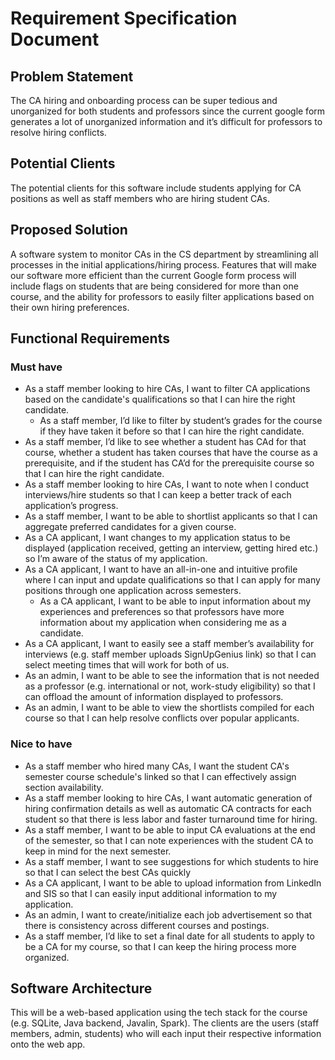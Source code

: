 # **Requirement Specification Document**

## **Problem Statement**

The CA hiring and onboarding process can be super tedious and unorganized for both students and professors since the current google form generates a lot of unorganized information and it’s difficult for professors to resolve hiring conflicts.

## **Potential Clients**

The potential clients for this software include students applying for CA positions as well as staff members who are hiring student CAs.

## **Proposed Solution**

A software system to monitor CAs in the CS department by streamlining all processes in the initial applications/hiring process. Features that will make our software more efficient than the current Google form process will include flags on students that are being considered for more than one course, and the ability for professors to easily filter applications based on their own hiring preferences.

## **Functional Requirements**

### **Must have**

* As a staff member looking to hire CAs, I want to filter CA applications based on the candidate's qualifications so that I can hire the right candidate.
  * As a staff member, I’d like to filter by student’s grades for the course if they have taken it before so that I can hire the right candidate.
* As a staff member, I’d like to see whether a student has CAd for that course, whether a student has taken courses that have the course as a prerequisite, and if the student has CA’d for the prerequisite course so that I can hire the right candidate.
* As a staff member looking to hire CAs, I want to note when I conduct interviews/hire students so that I can keep a better track of each application’s progress.
* As a staff member, I want to be able to shortlist applicants so that I can aggregate preferred candidates for a given course.
* As a CA applicant, I want changes to my application status to be displayed (application received, getting an interview, getting hired etc.) so I’m aware of the status of my application.
* As a CA applicant, I want to have an all-in-one and intuitive profile where I can input and update qualifications so that I can apply for many positions through one application across semesters.
  * As a CA applicant, I want to be able to input information about my experiences and preferences so that professors have more information about my application when considering me as a candidate.
* As a CA applicant, I want to easily see a staff member’s availability for interviews (e.g. staff member uploads SignUpGenius link) so that I can select meeting times that will work for both of us.
* As an admin, I want to be able to see the information that is not needed as a professor (e.g. international or not, work-study eligibility) so that I can offload the amount of information displayed to professors.
* As an admin, I want to be able to view the shortlists compiled for each course so that I can help resolve conflicts over popular applicants.

### **Nice to have**

* As a staff member who hired many CAs, I want the student CA's semester course schedule's linked so that I can effectively assign section availability.
* As a staff member looking to hire CAs, I want automatic generation of hiring confirmation details as well as automatic CA contracts for each student so that there is less labor and faster turnaround time for hiring.
* As a staff member, I want to be able to input CA evaluations at the end of the semester, so that I can note experiences with the student CA to keep in mind for the next semester.
* As a staff member, I want to see suggestions for which students to hire so that I can select the best CAs quickly
* As a CA applicant, I want to be able to upload information from LinkedIn and SIS so that I can easily input additional information to my application.
* As an admin, I want to create/initialize each job advertisement so that there is consistency across different courses and postings.
* As a staff member, I’d like to set a final date for all students to apply to be a CA for my course, so that I can keep the hiring process more organized.
## **Software Architecture**
This will be a web-based application using the tech stack for the course (e.g. SQLite, Java backend, Javalin, Spark). The clients are the users (staff members, admin, students) who will each input their respective information onto the web app.


